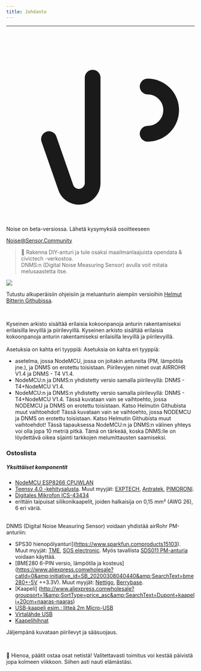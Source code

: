 ```yaml
---
title: Johdanto
---
```

---
  <div class="max-w-screen-xl mx-auto pb-5">
    <div class="p-2 rounded-lg bg-indigo-100 shadow-lg sm:p-3">
    <div class="flex items-center">
          <span class="p-2 rounded-lg bg-indigo-500">
            <svg class="h-8 w-8 text-white" fill="none" viewBox="0 0 24 24" stroke="currentColor">
              <path stroke-linecap="round" stroke-linejoin="round" stroke-width="2" d="M11 5.882V19.24a1.76 1.76 0 01-3.417.592l-2.147-6.15M18 13a3 3 0 100-6M5. 436 13.683A4.001 4.001 0 017 6h1.832c4.1 0 7.625-1.234 9.168-3v14c-1.543-1.766-5.067-3-9.168-3H7a3.988 3.988 0 01-1.564-.317z" >
            <svg>
          <span>
        <div class="flex-wrap flex">
          <p class="pt-1 text-indigo-700 font-medium">
              Noise on beta-versiossa. Lähetä kysymyksiä osoitteeseen<p>
        <a href="mailto:Noise@Sensor.Community" class="ml-1 font-medium underline text-white hover:text-yellow-600">
                Noise@Sensor.Community<a>
        <div>
    <div>
  <div>
<div>


> 🚧 Rakenna DIY-anturi ja tule osaksi maailmanlaajuista opendata &amp; civictech -verkostoa. <br> DNMS:n (Digital Noise Measuring Sensor) avulla voit mitata melusaastetta itse.

 <img src="..docsdnmsdnms-noise-measuring-sensor-kit.jpg" style="display: block; margin: 1em 0" loading="lazy">


Tutustu alkuperäisiin ohjeisiin ja meluanturin aiempiin versioihin [Helmut Bitterin Githubissa](https://github.comhbitterDNMStreemasterManual).

<br>

Kyseinen arkisto sisältää erilaisia kokoonpanoja anturin rakentamiseksi erilaisilla levyillä ja piirilevyillä.
Kyseinen arkisto sisältää erilaisia kokoonpanoja anturin rakentamiseksi erilaisilla levyillä ja piirilevyillä.
 <br>
 <br>
 Asetuksia on kahta eri tyyppiä:
 Asetuksia on kahta eri tyyppiä:
* asetelma, jossa NodeMCU, jossa on joitakin antureita (PM, lämpötila jne.), ja DNMS on erotettu toisistaan. Piirilevyjen nimet ovat AIRROHR V1.4 ja DNMS - T4 V1.4.
* NodeMCU:n ja DNMS:n yhdistetty versio samalla piirilevyllä: DNMS - T4+NodeMCU V1.4.
* NodeMCU:n ja DNMS:n yhdistetty versio samalla piirilevyllä: DNMS - T4+NodeMCU V1.4.
 Tässä kuvataan vain se vaihtoehto, jossa NODEMCU ja DNMS on erotettu toisistaan. Katso Helmutin Githubista muut vaihtoehdot!
 Tässä kuvataan vain se vaihtoehto, jossa NODEMCU ja DNMS on erotettu toisistaan. Katso Helmutin Githubista muut vaihtoehdot!
  Tässä tapauksessa NodeMCU:n ja DNMS:n välinen yhteys voi olla jopa 10 metriä pitkä. Tämä on tärkeää, koska DNMS:lle on löydettävä oikea sijainti tarkkojen melumittausten saamiseksi.

### Ostoslista

##### Yksittäiset komponentit
* [NodeMCU ESP8266 CPUWLAN](https://www.aliexpress.com/wholesale?groupsort=1&SortType=price_asc&SearchText=nodemcu+v3+esp8266+ch340)
* [Teensy 4.0 -kehitysalusta](https://www.pjrc.comstoreteensy40.html). Muut myyjät: [EXPTECH](https://www.exp-tech.deplattformenteensy9596teensy-4.0-development-board), [Antratek](https://www.antratek.deteensy-4-0), [PIMORONI](https://shop.pimoroni.comproductsteensy-4-0-development-board).
* [Digitales Mikrofon ICS-43434](https://www.tindie.comproductsonehorseics43434-i2s-digital-microphone)
* erittäin taipuisat silikonikaapelit, joiden halkaisija on 0,15 mm² (AWG 26), 6 eri väriä.
<br>
DNMS (Digital Noise Measuring Sensor) voidaan yhdistää airRohr PM-anturiin:

* SPS30 hienopölyanturi](https://www.sparkfun.comproducts15103). Muut myyjät: [TME](https://www.tme.eudedetailssps30gassensorensensirion1-101638-10?brutto=1), [SOS electronic](https://www.soselectronic.deproductssensirionsps30-2-304234). Myös tavallista [SDS011 PM-anturia](https://de.aliexpress.comwholesale?catId=0&amp;initiative_id=AS_20200813122806&amp;SearchText=sds011) voidaan käyttää.
* [BME280 6-PIN versio, lämpötila ja kosteus] (https://www.aliexpress.comwholesale?catId=0&amp;initiative_id=SB_20200308040440&amp;SearchText=bme280+-5V ++3.3V). Muut myyjät: [Nettigo](https://nettigo.eu/products/module-pressure-humidity-and-temperature-sensor-bosch-bme280), [Berrybase](https://www.berrybase.de/bauelemente/sensoren-module/feuchtigkeit/bme680-breakout-board-4in1-sensor-f-252-r-temperatur-luftfeuchtigkeit-luftdruck-und-luftg-252-t).
* [Kaapeli] (http://www.aliexpress.comwholesale?groupsort=1&amp;SortType=price_asc&amp;SearchText=Dupont+kaapeli+20cm+naaras-naaras)
* [USB-kaapeli esim.: litteä 2m Micro-USB](https://www.aliexpress.comwholesale?catId=0&amp;initiative_id=SB_20200308040708&amp;SearchText=micro+usb+litteä+kaapeli+2m)
* [Virtalähde USB](https://www.aliexpress.comwholesale?catId=0&amp;initiative_id=SB_20200308040834&amp;SearchText=single+micro+usb+eu+virtalähde)
* [Kaapelihihnat](https://www.aliexpress.comwholesale?catId=0&amp;initiative_id=SB_20200308040852&amp;SearchText=cable+hihnat)

Jäljempänä kuvataan piirilevyt ja sääsuojaus.

<br>

🙌 Hienoa, päätit ostaa osat netistä!
Valitettavasti toimitus voi kestää päivistä jopa kolmeen viikkoon.
Siihen asti nauti elämästäsi.
